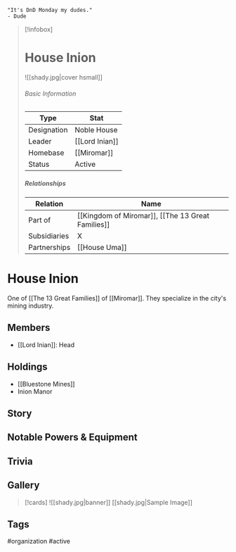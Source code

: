 	"It's DnD Monday my dudes." 
	- Dude

> [!infobox]
> # House Inion
> ![[shady.jpg|cover hsmall]]
> ###### Basic Information
> | Type | Stat |
> | ---- | ---- |
> |Designation|Noble House|
> | Leader | [[Lord Inian]] |
> | Homebase | [[Miromar]] |
> | Status | Active |
> ##### Relationships
> | Relation | Name |
> | ---- | ---- |
> | Part of |[[Kingdom of Miromar]], [[The 13 Great Families]]|
> |Subsidiaries|X |
> |Partnerships|[[House Uma]]|
# House Inion
One of [[The 13 Great Families]] of [[Miromar]]. They specialize in the city's mining industry.
## Members
- [[Lord Inian]]: Head

## Holdings
- [[Bluestone Mines]]
- Inion Manor
## Story
## Notable Powers & Equipment
## Trivia

## Gallery
>[!cards]
>![[shady.jpg|banner]]
>[[shady.jpg|Sample Image]]
>

## Tags
#organization #active 
